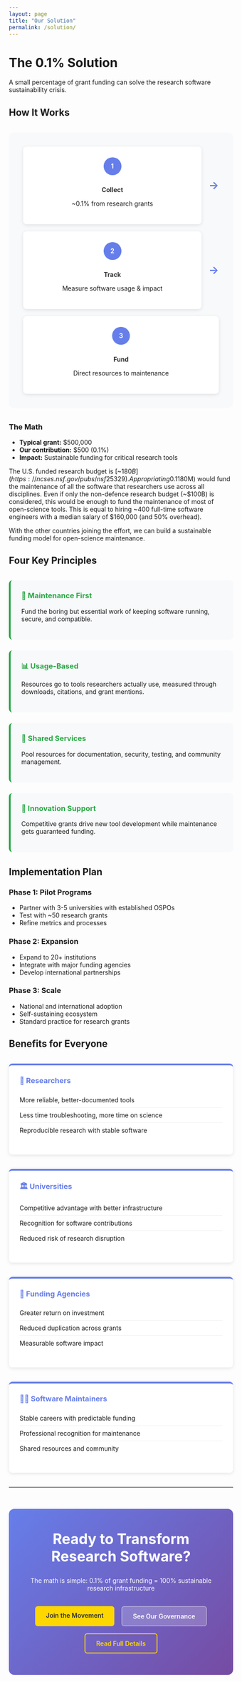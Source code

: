 ```yaml
---
layout: page
title: "Our Solution"
permalink: /solution/
---
```


# The 0.1% Solution

A small percentage of grant funding can solve the research software sustainability crisis.

## How It Works

<div class="model-overview">
  <div class="funding-flow">
    <div class="flow-step">
      <span class="step-number">1</span>
      <h4>Collect</h4>
      <p>~0.1% from research grants</p>
    </div>
    <div class="flow-arrow">→</div>
    <div class="flow-step">
      <span class="step-number">2</span>
      <h4>Track</h4>
      <p>Measure software usage & impact</p>
    </div>
    <div class="flow-arrow">→</div>
    <div class="flow-step">
      <span class="step-number">3</span>
      <h4>Fund</h4>
      <p>Direct resources to maintenance</p>
    </div>
  </div>
</div>

### The Math
- **Typical grant:** $500,000
- **Our contribution:** $500 (0.1%)
- **Impact:** Sustainable funding for critical research tools

The U.S. funded research budget is [~$180B](https://ncses.nsf.gov/pubs/nsf25329). Appropriating 0.1% of this budget ($180M) would fund the maintenance of all the software that researchers use across all disciplines. Even if only the non-defence research budget (~$100B) is considered, this would be enough to fund the maintenance of most of open-science tools. This is equal to hiring ~400 full-time software engineers with a median salary of $160,000 (and 50% overhead).

With the other countries joining the effort, we can build a sustainable funding model for open-science maintenance.

## Four Key Principles

<div class="principles-grid">
  <div class="principle-item">
    <h3>🔧 Maintenance First</h3>
    <p>Fund the boring but essential work of keeping software running, secure, and compatible.</p>
  </div>
  
  <div class="principle-item">
    <h3>📊 Usage-Based</h3>
    <p>Resources go to tools researchers actually use, measured through downloads, citations, and grant mentions.</p>
  </div>
  
  <div class="principle-item">
    <h3>🤝 Shared Services</h3>
    <p>Pool resources for documentation, security, testing, and community management.</p>
  </div>
  
  <div class="principle-item">
    <h3>🎯 Innovation Support</h3>
    <p>Competitive grants drive new tool development while maintenance gets guaranteed funding.</p>
  </div>
</div>

## Implementation Plan

### Phase 1: Pilot Programs
- Partner with 3-5 universities with established OSPOs
- Test with ~50 research grants
- Refine metrics and processes

### Phase 2: Expansion
- Expand to 20+ institutions
- Integrate with major funding agencies
- Develop international partnerships

### Phase 3: Scale
- National and international adoption
- Self-sustaining ecosystem
- Standard practice for research grants

## Benefits for Everyone

<div class="benefits-grid">
  <div class="benefit-group">
    <h3>🔬 Researchers</h3>
    <ul>
      <li>More reliable, better-documented tools</li>
      <li>Less time troubleshooting, more time on science</li>
      <li>Reproducible research with stable software</li>
    </ul>
  </div>
  
  <div class="benefit-group">
    <h3>🏛️ Universities</h3>
    <ul>
      <li>Competitive advantage with better infrastructure</li>
      <li>Recognition for software contributions</li>
      <li>Reduced risk of research disruption</li>
    </ul>
  </div>
  
  <div class="benefit-group">
    <h3>💼 Funding Agencies</h3>
    <ul>
      <li>Greater return on investment</li>
      <li>Reduced duplication across grants</li>
      <li>Measurable software impact</li>
    </ul>
  </div>
  
  <div class="benefit-group">
    <h3>👩‍💻 Software Maintainers</h3>
    <ul>
      <li>Stable careers with predictable funding</li>
      <li>Professional recognition for maintenance</li>
      <li>Shared resources and community</li>
    </ul>
  </div>
</div>

---

<div class="solution-cta">
  <h2>Ready to Transform Research Software?</h2>
  <p>The math is simple: 0.1% of grant funding = 100% sustainable research infrastructure</p>
  
  <div class="cta-buttons">
    <a href="/get-involved" class="btn btn-primary">Join the Movement</a>
    <a href="/governance" class="btn btn-secondary">See Our Governance</a>
    <a href="https://github.com/OpenScience-Collective/osc" class="btn btn-outline">Read Full Details</a>
  </div>
</div>

<style>
.model-overview {
  background: #f8f9fa;
  padding: 2rem;
  border-radius: 12px;
  margin: 2rem 0;
}

.funding-flow {
  display: flex;
  align-items: center;
  justify-content: center;
  flex-wrap: wrap;
  gap: 1rem;
}

.flow-step {
  background: white;
  padding: 1.5rem;
  border-radius: 8px;
  text-align: center;
  box-shadow: 0 2px 8px rgba(0,0,0,0.1);
  flex: 1;
  min-width: 200px;
}

.step-number {
  display: inline-block;
  width: 40px;
  height: 40px;
  background: #667eea;
  color: white;
  border-radius: 50%;
  line-height: 40px;
  font-weight: bold;
  margin-bottom: 1rem;
}

.flow-step h4 {
  margin: 0.5rem 0;
  color: #333;
}

.flow-arrow {
  font-size: 1.5rem;
  color: #667eea;
  font-weight: bold;
}

.principles-grid {
  display: grid;
  grid-template-columns: repeat(auto-fit, minmax(250px, 1fr));
  gap: 1.5rem;
  margin: 2rem 0;
}

.principle-item {
  background: #f8f9fa;
  padding: 1.5rem;
  border-radius: 8px;
  border-left: 4px solid #28a745;
}

.principle-item h3 {
  margin-top: 0;
  color: #28a745;
}

.benefits-grid {
  display: grid;
  grid-template-columns: repeat(auto-fit, minmax(250px, 1fr));
  gap: 2rem;
  margin: 2rem 0;
}

.benefit-group {
  background: white;
  padding: 1.5rem;
  border-radius: 8px;
  box-shadow: 0 2px 8px rgba(0,0,0,0.1);
  border-top: 4px solid #667eea;
}

.benefit-group h3 {
  margin-top: 0;
  color: #667eea;
}

.benefit-group ul {
  list-style: none;
  padding: 0;
}

.benefit-group li {
  padding: 0.5rem 0;
  border-bottom: 1px solid #f0f0f0;
}

.benefit-group li:last-child {
  border-bottom: none;
}

.solution-cta {
  background: linear-gradient(135deg, #667eea 0%, #764ba2 100%);
  color: white;
  padding: 3rem 2rem;
  border-radius: 12px;
  text-align: center;
  margin: 3rem 0;
}

.solution-cta h2 {
  margin-top: 0;
  font-size: 2rem;
}

.cta-buttons {
  display: flex;
  gap: 1rem;
  justify-content: center;
  flex-wrap: wrap;
  margin-top: 2rem;
}

.btn {
  padding: 12px 24px;
  border-radius: 6px;
  text-decoration: none;
  font-weight: 600;
  transition: all 0.3s ease;
  display: inline-block;
}

.btn-primary {
  background-color: #ffd700;
  color: #333;
}

.btn-primary:hover {
  background-color: #ffed4e;
  transform: translateY(-2px);
}

.btn-secondary {
  background-color: rgba(255,255,255,0.2);
  color: white;
  border: 2px solid rgba(255,255,255,0.3);
}

.btn-secondary:hover {
  background-color: rgba(255,255,255,0.3);
  transform: translateY(-2px);
}

.btn-outline {
  background-color: transparent;
  color: #ffd700;
  border: 2px solid #ffd700;
}

.btn-outline:hover {
  background-color: #ffd700;
  color: #333;
  transform: translateY(-2px);
}

@media (max-width: 768px) {
  .funding-flow {
    flex-direction: column;
  }
  
  .flow-arrow {
    transform: rotate(90deg);
  }
  
  .principles-grid,
  .benefits-grid {
    grid-template-columns: 1fr;
  }
  
  .cta-buttons {
    flex-direction: column;
    align-items: center;
  }
}
</style>